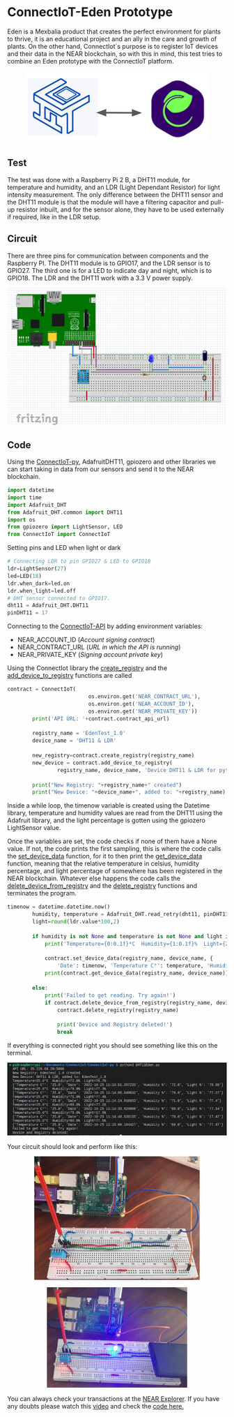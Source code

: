 # ConnectIoT-Eden Prototype

Eden is a Mexbalia product that creates the perfect environment for plants to thrive, it is an educational project and an ally in the care and growth of plants. On the other hand, ConnectIot´s purpose is to register IoT devices and their data in the NEAR blockchain, so with this in mind, this test tries to combine an Eden prototype with the ConnectIoT platform. 
<center>

![Arq,use](../../assets/images/ConnectIoT-Eden.png)

</center>

## Test
The test was done with a Raspberry Pi 2 B, a DHT11 module, for temperature and humidity, and an LDR (Light Dependant Resistor) for light intensity measurement.  The only difference between the DHT11 sensor and the DHT11 module is that the module will have a filtering capacitor and pull-up resistor inbuilt, and for the sensor alone, they have to be used externally if required, like in the LDR setup.



## Circuit

There are three pins for communication between components and the Raspberry PI. The DHT11 module is to GPIO17, and the LDR sensor is to GPIO27. The third one is for a LED to indicate day and night, which is to GPIO18. The LDR and the DHT11 work with a 3.3 V power supply.

<center>

![Arq,use](../../assets/images/CircuitEden.png)

</center>

## Code

Using the [ConnectIoT-py](https://github.com/paul-cruz/ConnectIoT-py), AdafruitDHT11, gpiozero and other libraries we can start taking in data from our sensors and send it to the NEAR blockchain.

```py
import datetime
import time
import Adafruit_DHT 
from Adafruit_DHT.common import DHT11
import os
from gpiozero import LightSensor, LED
from ConnectIoT import ConnectIoT 
```

Setting pins and LED when light or dark
```py
# Connecting LDR to pin GPIO27 & LED to GPIO18
ldr=LightSensor(27)
led=LED(18)
ldr.when_dark=led.on
ldr.when_light=led.off
# DHT sensor connected to GPIO17.
dht11 = Adafruit_DHT.DHT11
pinDHT11 = 17
```

Connecting to the [ConnectIoT-API](https://github.com/paul-cruz/ConnectIoT-API) by adding environment variables:

- NEAR_ACCOUNT_ID (*Account signing contract*)
- NEAR_CONTRACT_URL (*URL in which the API is running*)
- NEAR_PRIVATE_KEY (*Signing account private key*)

Using the ConnectIot library the [create_registry](https://github.com/paul-cruz/ConnectIoT-py/blob/main/docs/CREATEREG.md#create-a-registry) and the [add_device_to_registry](https://github.com/paul-cruz/ConnectIoT-py/blob/main/docs/ADDDEVICE.md#add-device-to-registry) functions are called

```py
contract = ConnectIoT(
                          os.environ.get('NEAR_CONTRACT_URL'),
                          os.environ.get('NEAR_ACCOUNT_ID'),
                          os.environ.get('NEAR_PRIVATE_KEY'))
        print('API URL: '+contract.contract_api_url)
        
        registry_name = 'EdenTest_1.0'
        device_name = 'DHT11 & LDR'

        new_registry=contract.create_registry(registry_name)
        new_device = contract.add_device_to_registry(
                registry_name, device_name, 'Device DHT11 & LDR for python lib test.')
       
        print("New Registry: "+registry_name+" created")
        print("New Device: "+device_name+", added to: "+registry_name)
```
Inside a while loop, the timenow variable is created using the Datetime library, temperature and humidity values are read from the DHT11 using the Adafruit library, and the light percentage is gotten using the gpiozero LightSensor value. 

Once the variables are set, the code checks if none of them have a None value. If not, the code prints the first sampling, this is where the code calls the [set_device_data](https://github.com/paul-cruz/ConnectIoT-py/blob/main/docs/SETDEVDATA.md#set-data-to-a-device) function, for it to then print the [get_device_data](https://github.com/paul-cruz/ConnectIoT-py/blob/main/docs/GETDEVDATA.md#get-data-from-device) function, meaning that the relative temperature in celsius, humidity percentage, and light percentage of somewhere has been registered in the NEAR blockchain.
Whatever else happens the code calls the [delete_device_from_registry](https://github.com/paul-cruz/ConnectIoT-py/blob/main/docs/DELDEVICE.md#delete-a-device-from-a-registry) and the [delete_registry](https://github.com/paul-cruz/ConnectIoT-py/blob/main/docs/DELETEREG.md#delete-a-registry) functions and terminates the program.
```py
timenow = datetime.datetime.now()
        humidity, temperature = Adafruit_DHT.read_retry(dht11, pinDHT11)
        light=round(ldr.value*100,2)
    
        if humidity is not None and temperature is not None and light is not None:
            print('Temperature={0:0.1f}*C  Humidity={1:0.1f}%  Light={2:0.1f}%'.format(temperature, humidity,light))

            contract.set_device_data(registry_name, device_name, {
                'Date': timenow, 'Temperature C°': temperature, 'Humidity %': humidity,'Light %': light,})
            print(contract.get_device_data(registry_name, device_name))
                      
        else:
            print('Failed to get reading. Try again!') 
            if contract.delete_device_from_registry(registry_name, device_name):
                contract.delete_registry(registry_name)
                
                print('Device and Registry deleted!') 
                break
```
If everything is connected right you should see something like this on the terminal.

<center>

![Arq,use](../../assets/images/resultpy.png)

</center>

Your circuit should look and perform like this:
<center>

![Arq,use](../../assets/images/CircuitEdenReal1.png)

</center>

<center>

![Arq,use](../../assets/images/CircuitEdenReal2.png)

</center>

You can always check your transactions at the [NEAR Explorer](https://explorer.testnet.near.org/).
If you have any doubts please watch this [video]() and check the [code here.](code/DHT11Eden.py)